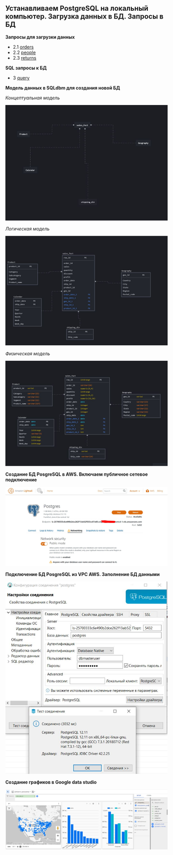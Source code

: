 ## Устанавливаем PostgreSQL на локальный компьютер. Загрузка данных в БД. Запросы в БД

**Запросы для загрузки данных**

- 2.1 [orders]
- 2.2 [people]
- 2.3 [returns]

**SQL запросы к БД**
- 3 [query]

**Модель данных в SQLdbm для создания новой БД**

*Концептуальная модель*

![Иллюстрация к проекту](https://github.com/dimac123/dimac123/blob/main/DE-101/Module2/4.1%20Conceptual_model.JPG)

*Логическая модель*

![Иллюстрация к проекту](https://github.com/dimac123/dimac123/blob/main/DE-101/Module2/4.2%20Logical%20model.JPG)

*Физическая модель*

![Иллюстрация к проекту](https://github.com/dimac123/dimac123/blob/main/DE-101/Module2/4.3%20Physical%20model.JPG)

[orders]: <https://github.com/dimac123/dimac123/blob/main/DE-101/Module2/2.1%20orders.sql>
[people]: <https://github.com/dimac123/dimac123/blob/main/DE-101/Module2/2.2%20people.sql>
[returns]: <https://github.com/dimac123/dimac123/blob/main/DE-101/Module2/2.3%20returns.sql>
[query]: <https://github.com/dimac123/dimac123/blob/main/DE-101/Module2/3%203Query.sql>

**Создание БД PosgreSQL в AWS. Включаем публичное сетевое подключение**

![Иллюстрация к проекту](https://github.com/dimac123/dimac123/blob/main/DE-101/Module2/AWS.JPG)

**Подключение БД PosgreSQL из VPC AWS. Заполнение БД данными**

![Иллюстрация к проекту](https://github.com/dimac123/dimac123/blob/main/DE-101/Module2/VPC_AWS.JPG)

**Создание графиков в Google data studio**

![Иллюстрация к проекту](https://github.com/dimac123/dimac123/blob/main/DE-101/Module2/datastudio.JPG)
